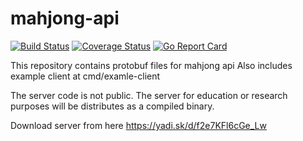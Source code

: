 # mahjong-api

[![Build Status](https://travis-ci.org/dnovikoff/mahjong-api.svg?branch=master)](https://travis-ci.org/dnovikoff/mahjong-api)
[![Coverage Status](https://img.shields.io/codecov/c/github/dnovikoff/mahjong-api.svg)](https://codecov.io/gh/dnovikoff/mahjong-api)
[![Go Report Card](https://goreportcard.com/badge/github.com/dnovikoff/mahjong-api)](https://goreportcard.com/report/github.com/dnovikoff/mahjong-api)

This repository contains protobuf files for mahjong api
Also includes example client at cmd/examle-client

The server code is not public.
The server for education or research purposes will be distributes as a compiled binary.

Download server from here https://yadi.sk/d/f2e7KFl6cGe_Lw
